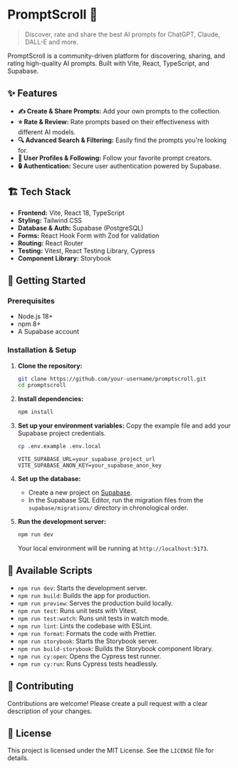 # PromptScroll 🚀

> Discover, rate and share the best AI prompts for ChatGPT, Claude, DALL-E and more.

PromptScroll is a community-driven platform for discovering, sharing, and rating high-quality AI prompts. Built with Vite, React, TypeScript, and Supabase.

## ✨ Features

*   **✍️ Create & Share Prompts:** Add your own prompts to the collection.
*   **⭐ Rate & Review:** Rate prompts based on their effectiveness with different AI models.
*   **🔍 Advanced Search & Filtering:** Easily find the prompts you're looking for.
*   **👤 User Profiles & Following:** Follow your favorite prompt creators.
*   **🔒 Authentication:** Secure user authentication powered by Supabase.

## 🏗️ Tech Stack

*   **Frontend:** Vite, React 18, TypeScript
*   **Styling:** Tailwind CSS
*   **Database & Auth:** Supabase (PostgreSQL)
*   **Forms:** React Hook Form with Zod for validation
*   **Routing:** React Router
*   **Testing:** Vitest, React Testing Library, Cypress
*   **Component Library:** Storybook

## 🚀 Getting Started

### Prerequisites

*   Node.js 18+
*   npm 8+
*   A Supabase account

### Installation & Setup

1.  **Clone the repository:**
    ```bash
    git clone https://github.com/your-username/promptscroll.git
    cd promptscroll
    ```

2.  **Install dependencies:**
    ```bash
    npm install
    ```

3.  **Set up your environment variables:**
    Copy the example file and add your Supabase project credentials.
    ```bash
    cp .env.example .env.local
    ```
    ```env
    VITE_SUPABASE_URL=your_supabase_project_url
    VITE_SUPABASE_ANON_KEY=your_supabase_anon_key
    ```

4.  **Set up the database:**
    *   Create a new project on [Supabase](https://supabase.com/).
    *   In the Supabase SQL Editor, run the migration files from the `supabase/migrations/` directory in chronological order.

5.  **Run the development server:**
    ```bash
    npm run dev
    ```
    Your local environment will be running at `http://localhost:5173`.

## 🔧 Available Scripts

*   `npm run dev`: Starts the development server.
*   `npm run build`: Builds the app for production.
*   `npm run preview`: Serves the production build locally.
*   `npm run test`: Runs unit tests with Vitest.
*   `npm run test:watch`: Runs unit tests in watch mode.
*   `npm run lint`: Lints the codebase with ESLint.
*   `npm run format`: Formats the code with Prettier.
*   `npm run storybook`: Starts the Storybook server.
*   `npm run build-storybook`: Builds the Storybook component library.
*   `npm run cy:open`: Opens the Cypress test runner.
*   `npm run cy:run`: Runs Cypress tests headlessly.

## 🤝 Contributing

Contributions are welcome! Please create a pull request with a clear description of your changes.

## 📄 License

This project is licensed under the MIT License. See the `LICENSE` file for details.
